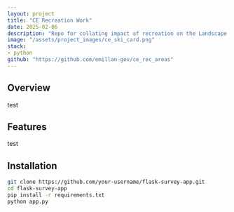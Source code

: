 ```yaml
---
layout: project
title: "CE Recreation Work"
date: 2025-02-06
description: "Repo for collating impact of recreation on the Landscape. Part of Cumulative Effects Human Disturbance Initiative"
image: "/assets/project_images/ce_ski_card.png"
stack:
- python
github: "https://github.com/emillan-gov/ce_rec_areas"
---
```


## Overview
test

## Features
test

## Installation
```bash
git clone https://github.com/your-username/flask-survey-app.git
cd flask-survey-app
pip install -r requirements.txt
python app.py
